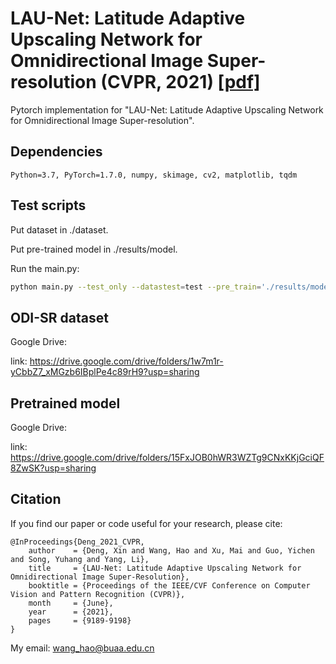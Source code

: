 #  LAU-Net: Latitude Adaptive Upscaling Network for Omnidirectional Image Super-resolution (CVPR, 2021) [[pdf]](https://openaccess.thecvf.com/content/CVPR2021/html/Deng_LAU-Net_Latitude_Adaptive_Upscaling_Network_for_Omnidirectional_Image_Super-Resolution_CVPR_2021_paper.html)

Pytorch implementation for "LAU-Net: Latitude Adaptive Upscaling Network for Omnidirectional Image Super-resolution".


## Dependencies
```
Python=3.7, PyTorch=1.7.0, numpy, skimage, cv2, matplotlib, tqdm
```

## Test scripts
Put dataset in ./dataset.

Put pre-trained model in ./results/model.

Run the main.py:
```bash
python main.py --test_only --datastest=test --pre_train='./results/model/model_best.pt'
```


## ODI-SR dataset

Google Drive:

link: https://drive.google.com/drive/folders/1w7m1r-yCbbZ7_xMGzb6IBplPe4c89rH9?usp=sharing

## Pretrained model

Google Drive:

link: https://drive.google.com/drive/folders/15FxJOB0hWR3WZTg9CNxKKjGciQF8ZwSK?usp=sharing

## Citation

If you find our paper or code useful for your research, please cite:

```
@InProceedings{Deng_2021_CVPR,
    author    = {Deng, Xin and Wang, Hao and Xu, Mai and Guo, Yichen and Song, Yuhang and Yang, Li},
    title     = {LAU-Net: Latitude Adaptive Upscaling Network for Omnidirectional Image Super-Resolution},
    booktitle = {Proceedings of the IEEE/CVF Conference on Computer Vision and Pattern Recognition (CVPR)},
    month     = {June},
    year      = {2021},
    pages     = {9189-9198}
}
```
My email: wang_hao@buaa.edu.cn
